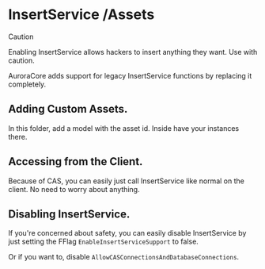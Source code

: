 # InsertService /Assets
> [!CAUTION]
> Enabling InsertService allows hackers to insert anything they want. Use with caution.

AuroraCore adds support for legacy InsertService functions by replacing it completely.

## Adding Custom Assets.
In this folder, add a model with the asset id. Inside have your instances there.

## Accessing from the Client.
Because of CAS, you can easily just call InsertService like normal on the client. No need to worry about anything.

## Disabling InsertService.
If you're concerned about safety, you can easily disable InsertService by just setting the FFlag `EnableInsertServiceSupport` to false.

Or if you want to, disable `AllowCASConnectionsAndDatabaseConnections`.